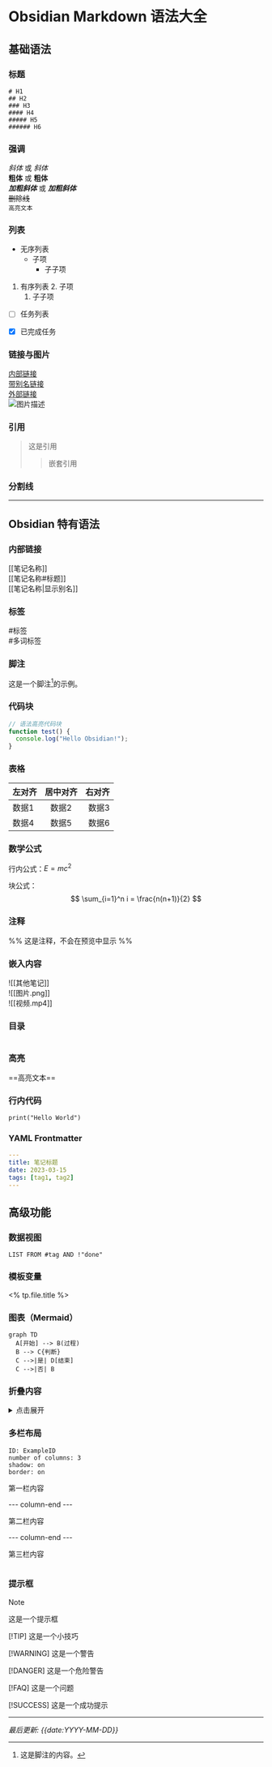 # Obsidian Markdown 语法大全

## 基础语法

### 标题
```
# H1
## H2
### H3
#### H4
##### H5
###### H6
```

### 强调
*斜体* 或 _斜体_  
**粗体** 或 __粗体__  
***加粗斜体*** 或 ___加粗斜体___  
~~删除线~~  
`高亮文本`  

### 列表
- 无序列表
  - 子项
    - 子子项

1. 有序列表
   2. 子项
      1. 子子项

- [ ] 任务列表
- [x] 已完成任务


### 链接与图片
[内部链接](其他笔记)  
[带别名链接](其他笔记|别名)  
[外部链接](https://obsidian.md)  
![图片描述](图片路径.png)  

### 引用
> 这是引用
>> 嵌套引用

### 分割线
---

## Obsidian 特有语法

### 内部链接
[[笔记名称]]  
[[笔记名称#标题]]  
[[笔记名称|显示别名]]  

### 标签
#标签  
#多词标签  

### 脚注
这是一个脚注[^1]的示例。

[^1]: 这是脚注的内容。

### 代码块
```javascript
// 语法高亮代码块
function test() {
  console.log("Hello Obsidian!");
}
```

### 表格
| 左对齐 | 居中对齐 | 右对齐 |
|:-------|:--------:|-------:|
| 数据1  |  数据2   |  数据3 |
| 数据4  |  数据5   |  数据6 |

### 数学公式
行内公式：$E=mc^2$

块公式：
$$
\sum_{i=1}^n i = \frac{n(n+1)}{2}
$$

### 注释
%% 这是注释，不会在预览中显示 %%

### 嵌入内容
![[其他笔记]]  
![[图片.png]]  
![[视频.mp4]]  

### 目录
```toc
```

### 高亮
==高亮文本==

### 行内代码
`print("Hello World")`

### YAML Frontmatter
```yaml
---
title: 笔记标题
date: 2023-03-15
tags: [tag1, tag2]
---
```

## 高级功能

### 数据视图
```dataview
LIST FROM #tag AND !"done"
```

### 模板变量
<% tp.file.title %>

### 图表（Mermaid）
```mermaid
graph TD
  A[开始] --> B(过程)
  B --> C{判断}
  C -->|是| D[结束]
  C -->|否| B
```

### 折叠内容
<details>
<summary>点击展开</summary>

折叠的内容在这里
</details>

### 多栏布局
```start-multi-column
ID: ExampleID
number of columns: 3
shadow: on
border: on
```

第一栏内容

--- column-end ---

第二栏内容

--- column-end ---

第三栏内容

```end-multi-column
```

### 提示框
> [!NOTE]
> 这是一个提示框
> 
> [!TIP]
> 这是一个小技巧
> 
> [!WARNING]
> 这是一个警告
> 
> [!DANGER]
> 这是一个危险警告
> 
> [!FAQ]
> 这是一个问题
> 
> [!SUCCESS]
> 这是一个成功提示

---

*最后更新: {{date:YYYY-MM-DD}}*
